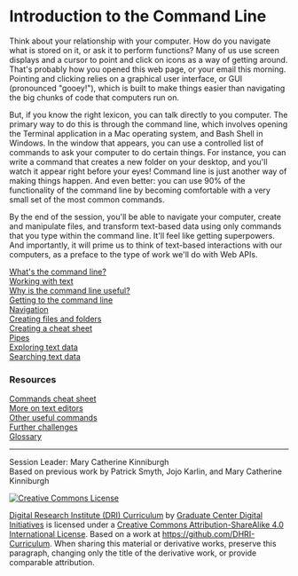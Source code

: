 # Introduction to the Command Line

Think about your relationship with your computer. How do you navigate what is stored on it, or ask it to perform functions? Many of us use screen displays and a cursor to point and click on icons as a way of getting around. That's probably how you opened this web page, or your email this morning. Pointing and clicking relies on a graphical user interface, or GUI (pronounced "gooey!"), which is built to make things easier than navigating the big chunks of code that computers run on.

But, if you know the right lexicon, you can talk directly to you computer. The primary way to do this is through the command line, which involves opening the Terminal application in a Mac operating system, and Bash Shell in Windows. In the window that appears, you can use a controlled list of commands to ask your computer to do certain things. For instance, you can write a command that creates a new folder on your desktop, and you'll watch it appear right before your eyes! Command line is just another way of making things happen. And even better: you can use 90% of the functionality of the command line by becoming comfortable with a very small set of the most common commands.

By the end of the session, you'll be able to navigate your computer, create and manipulate files, and transform text-based data using only commands that you type within the command line. It'll feel like getting superpowers. And importantly, it will prime us to think of text-based interactions with our computers, as a preface to the type of work we'll do with Web APIs.

[What's the command line?](sections/what-is-the-command-line.md)   
[Working with text](sections/text-editors.md)  
[Why is the command line useful?](sections/why-is-the-command-line-useful.md)  
[Getting to the command line](sections/getting-to-the-command-line.md)  
[Navigation](sections/navigation.md)  
[Creating files and folders](sections/creating-files-and-folders.md)  
[Creating a cheat sheet](sections/creating_a_cheat_sheet.md)  
[Pipes](sections/pipes.md)  
[Exploring text data](sections/data.md)  
[Searching text data](sections/grep.md)  



### Resources

[Commands cheat sheet](sections/commands.md)  
[More on text editors](sections/text-editors.md)  
[Other useful commands](sections/other-commands.md)  
[Further challenges](sections/challenges.md)  
[Glossary](sections/glossary.md)  

-----

Session Leader: Mary Catherine Kinniburgh  
Based on previous work by Patrick Smyth, Jojo Karlin, and Mary Catherine Kinniburgh

[![Creative Commons License](https://i.creativecommons.org/l/by-sa/4.0/88x31.png)](http://creativecommons.org/licenses/by-sa/4.0/)

[Digital Research Institute (DRI) Curriculum](http://purl.org/dc/terms/) by [Graduate Center Digital Initiatives](https://gcdi.commons.gc.cuny.edu/) is licensed under a [Creative Commons Attribution-ShareAlike 4.0 International License](http://creativecommons.org/licenses/by-sa/4.0/). Based on a work at <https://github.com/DHRI-Curriculum>. When sharing this material or derivative works, preserve this paragraph, changing only the title of the derivative work, or provide comparable attribution.
